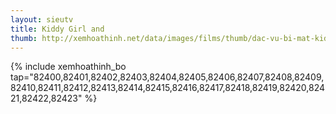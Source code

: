 ```yaml
---
layout: sieutv
title: Kiddy Girl and
thumb: http://xemhoathinh.net/data/images/films/thumb/dac-vu-bi-mat-kiddy-girl-and-2012.jpg
---
```

{% include xemhoathinh_bo tap="82400,82401,82402,82403,82404,82405,82406,82407,82408,82409,82410,82411,82412,82413,82414,82415,82416,82417,82418,82419,82420,82421,82422,82423" %} 
